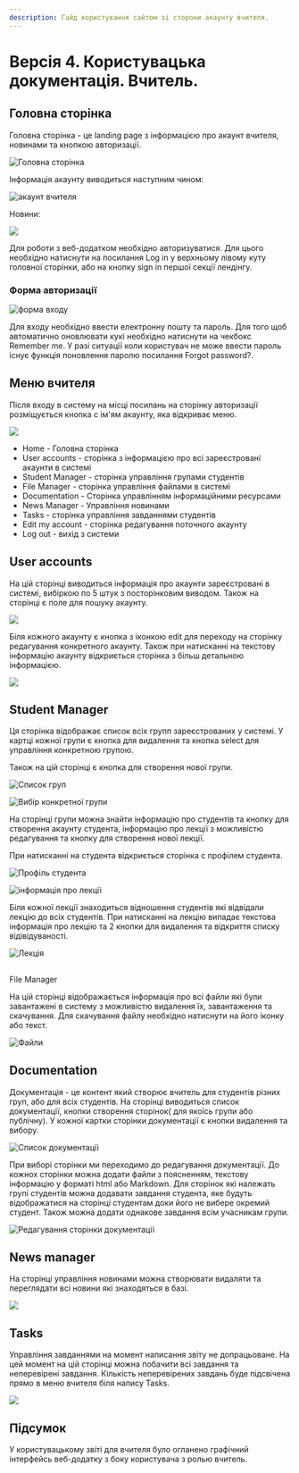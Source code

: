 ```yaml
---
description: Гайд користування сайтом зі сторони акаунту вчителя.
---
```


# Версія 4. Користувацька документація. Вчитель.

## Головна сторінка

Головна сторінка - це landing page з інформацією про акаунт вчителя, новинами та кнопкою авторизації. 

![&#x413;&#x43E;&#x43B;&#x43E;&#x432;&#x43D;&#x430; &#x441;&#x442;&#x43E;&#x440;&#x456;&#x43D;&#x43A;&#x430;](../.gitbook/assets/main%20%281%29.png)

Інформація акаунту виводиться наступним чином:

![&#x430;&#x43A;&#x430;&#x443;&#x43D;&#x442; &#x432;&#x447;&#x438;&#x442;&#x435;&#x43B;&#x44F;](../.gitbook/assets/teacher_account.png)

Новини:

![](../.gitbook/assets/news%20%281%29.png)

Для роботи з веб-додатком необхідно авторизуватися. Для цього необхідно натиснути на посилання  Log in у верхньому лівому куту головної сторінки, або на кнопку sign in першої секції лендінгу.

### Форма авторизації

![&#x444;&#x43E;&#x440;&#x43C;&#x430; &#x432;&#x445;&#x43E;&#x434;&#x443;](../.gitbook/assets/login%20%281%29.png)

Для входу необхідно ввести електронну пошту та пароль. Для того щоб автоматично оновлювати кукі необхідно натиснути на чекбокс Remember me. У разі ситуації коли користувач не може ввести пароль існує функція поновлення паролю посилання Forgot password?.

## Меню вчителя

Після входу в систему на місці посилань на сторінку авторизації розміщується кнопка с ім'ям акаунту, яка відкриває меню.

![](../.gitbook/assets/teacher_menu.png)

* Home - Головна сторінка
* User accounts - сторінка з інформацією про всі зареєстровані акаунти в системі
* Student Manager - сторінка управління групами студентів
* File Manager - сторінка управління файлами в системі
* Documentation - Сторінка управлінням інформаційними ресурсами
* News Manager - Управління новинами
* Tasks - сторінка управління завданнями студентів
* Edit my account - сторінка редагування поточного акаунту
* Log out - вихід з системи

## User accounts

На цій сторінці виводиться інформація про акаунти зареєстровані в системі, вибіркою по 5 штук з посторінковим виводом. Також на сторінці є поле для пошуку акаунту.

![](../.gitbook/assets/users%20%281%29.png)

Біля кожного акаунту є кнопка з іконкою edit для переходу на сторінку редагування конкретного акаунту. Також при натисканні на текстову інформацію акаунту відкриється сторінка з більш детальною інформацією.

![](../.gitbook/assets/edit.png)

## Student Manager

Ця сторінка відображає список всіх групп зареєстрованих у системі. У картці кожної групи є кнопка для видалення та кнопка select для управління конкретною групою.

Також на цій сторінці є кнопка для створення нової групи.

![&#x421;&#x43F;&#x438;&#x441;&#x43E;&#x43A; &#x433;&#x440;&#x443;&#x43F;](../.gitbook/assets/groups.png)

![&#x412;&#x438;&#x431;&#x456;&#x440; &#x43A;&#x43E;&#x43D;&#x43A;&#x440;&#x435;&#x442;&#x43D;&#x43E;&#x457; &#x433;&#x440;&#x443;&#x43F;&#x438;](../.gitbook/assets/currentgroup.png)

На сторінці групи можна знайти інформацію про студентів та кнопку для створення акаунту студента, інформацію про лекції з можливістю редагування та кнопку для створення нової лекції.

При натисканні на студента відкриється сторінка с профілем студента.

![&#x41F;&#x440;&#x43E;&#x444;&#x456;&#x43B;&#x44C; &#x441;&#x442;&#x443;&#x434;&#x435;&#x43D;&#x442;&#x430;](../.gitbook/assets/student.png)

![&#x456;&#x43D;&#x444;&#x43E;&#x440;&#x43C;&#x430;&#x446;&#x456;&#x44F; &#x43F;&#x440;&#x43E; &#x43B;&#x435;&#x43A;&#x446;&#x456;&#x457;](../.gitbook/assets/lectures.png)

Біля кожної лекції знаходиться відношення студентів які відвідали лекцію до всіх студентів. При натисканні на лекцію випадає текстова інформація про лекцію та 2 кнопки для видалення та відкриття списку відівідуваності.

![&#x41B;&#x435;&#x43A;&#x446;&#x456;&#x44F;](../.gitbook/assets/lecture.png)

## File Manager

На цій сторінці відображається інформація про всі файли які були завантажені в систему з можливістю видалення їх, завантаження та скачування. Для скачування файлу необхідно натиснути на його іконку або текст.

![&#x424;&#x430;&#x439;&#x43B;&#x438;](../.gitbook/assets/files.png)

## Documentation

Документація - це контент який створює вчитель для студентів різних груп, або для всіх студентів. На сторінці виводиться список документації, кнопки створення сторінок\( для якоїсь групи або публічну\). У кожної картки сторінки документації є кнопки видалення та вибору.

![&#x421;&#x43F;&#x438;&#x441;&#x43E;&#x43A; &#x434;&#x43E;&#x43A;&#x443;&#x43C;&#x435;&#x43D;&#x442;&#x430;&#x446;&#x456;&#x457;](../.gitbook/assets/docs.png)

При виборі сторінки ми переходимо до редагування документації. До кожнох сторінки можна додати файли з поясненням, текстову інформацію у форматі html або Markdown. Для сторінок які належать групі студентів можна додавати завдання студента, яке будуть відображатися на сторінці студентам доки його не вибере окремий студент. Також можна додати однакове завдання всім учасникам групи.

![&#x420;&#x435;&#x434;&#x430;&#x433;&#x443;&#x432;&#x430;&#x43D;&#x43D;&#x44F; &#x441;&#x442;&#x43E;&#x440;&#x456;&#x43D;&#x43A;&#x438; &#x434;&#x43E;&#x43A;&#x443;&#x43C;&#x435;&#x43D;&#x442;&#x430;&#x446;&#x456;&#x457;](../.gitbook/assets/docspage.png)

## News manager

На сторінці управління новинами можна створювати видаляти та переглядати всі новини які знаходяться в базі.

![](../.gitbook/assets/newsadd.png)

## Tasks

Управління завданнями на момент написання звіту не допрацьоване. На цей момент на цій сторінці можна побачити всі завдання та неперевірені завдання. Кількість неперевірених завдань буде підсвічена прямо в меню вчителя біля напису Tasks.

![](../.gitbook/assets/tasks.png)

## Підсумок

У користувацькому звіті для вчителя було огланено графічний інтерфейсь веб-додатку з боку користувача з ролью вчитель. 

